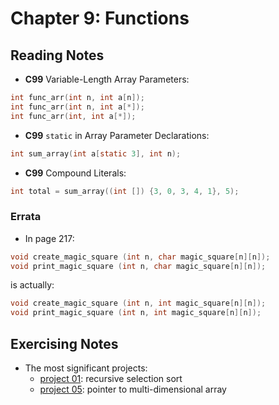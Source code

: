 # Chapter 9: Functions

## Reading Notes

- **C99** Variable-Length Array Parameters: 

```C
int func_arr(int n, int a[n]);
int func_arr(int n, int a[*]);
int func_arr(int, int a[*]);
```

- **C99** `static` in Array Parameter Declarations: 

```C
int sum_array(int a[static 3], int n);
```

- **C99** Compound Literals:

```C
int total = sum_array((int []) {3, 0, 3, 4, 1}, 5);  
```


### Errata

- In page 217:

 ```C
void create_magic_square (int n, char magic_square[n][n]);
void print_magic_square (int n, char magic_square[n][n]); 
 ```

is actually: 

```C
void create_magic_square (int n, int magic_square[n][n]);
void print_magic_square (int n, int magic_square[n][n]); 
```

## Exercising Notes
- The most significant projects: 
    - [project 01](./projects/01.c): recursive selection sort
    - [project 05](./projects/05.c): pointer to multi-dimensional array
